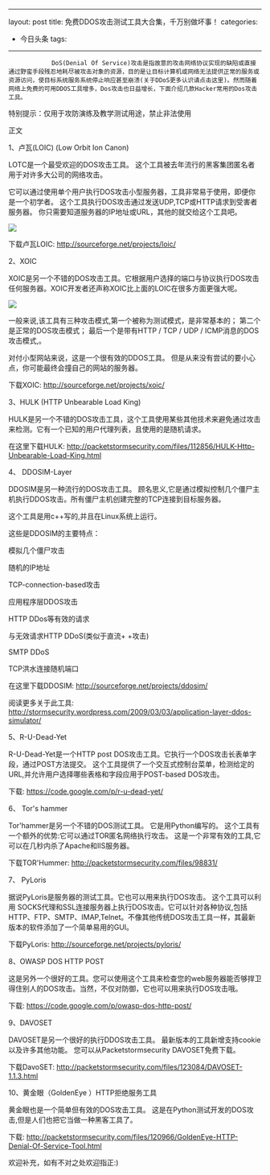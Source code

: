 
---
layout: post
title: 免费DDOS攻击测试工具大合集，千万别做坏事！
categories:
- 今日头条
tags:
---
				DoS(Denial Of Service)攻击是指故意的攻击网络协议实现的缺陷或直接通过野蛮手段残忍地耗尽被攻击对象的资源，目的是让目标计算机或网络无法提供正常的服务或资源访问，使目标系统服务系统停止响应甚至崩溃(关于DDoS更多认识请点击这里)。然而随着网络上免费的可用DDOS工具增多，Dos攻击也日益增长，下面介绍几款Hacker常用的Dos攻击工具。

特别提示：仅用于攻防演练及教学测试用途，禁止非法使用

正文

1、卢瓦(LOIC) (Low Orbit Ion Canon)

LOTC是一个最受欢迎的DOS攻击工具。 这个工具被去年流行的黑客集团匿名者用于对许多大公司的网络攻击。 

它可以通过使用单个用户执行DOS攻击小型服务器，工具非常易于使用，即便你是一个初学者。 这个工具执行DOS攻击通过发送UDP,TCP或HTTP请求到受害者服务器。 你只需要知道服务器的IP地址或URL，其他的就交给这个工具吧。 

![](http://p1.pstatp.com/large/52f000148bf4d67775b)

下载卢瓦LOIC: http://sourceforge.net/projects/loic/

2、XOIC 

XOIC是另一个不错的DOS攻击工具。它根据用户选择的端口与协议执行DOS攻击任何服务器。XOIC开发者还声称XOIC比上面的LOIC在很多方面更强大呢。 

![](http://p3.pstatp.com/large/53000014a03829de254)

一般来说,该工具有三种攻击模式,第一个被称为测试模式，是非常基本的； 第二个是正常的DOS攻击模式； 最后一个是带有HTTP / TCP / UDP / ICMP消息的DOS攻击模式,。 

对付小型网站来说，这是一个很有效的DDOS工具。 但是从来没有尝试的要小心点，你可能最终会撞自己的网站的服务器。 

下载XOIC: http://sourceforge.net/projects/xoic/

3、HULK (HTTP Unbearable Load King)

HULK是另一个不错的DOS攻击工具，这个工具使用某些其他技术来避免通过攻击来检测。它有一个已知的用户代理列表，且使用的是随机请求。

在这里下载HULK: http://packetstormsecurity.com/files/112856/HULK-Http-Unbearable-Load-King.html 

4、 DDOSIM-Layer 

DDOSIM是另一种流行的DOS攻击工具。 顾名思义,它是通过模拟控制几个僵尸主机执行DDOS攻击。所有僵尸主机创建完整的TCP连接到目标服务器。 

这个工具是用c++写的,并且在Linux系统上运行。 

这些是DDOSIM的主要特点： 

模拟几个僵尸攻击 

随机的IP地址 

TCP-connection-based攻击 

应用程序层DDOS攻击 

HTTP DDos等有效的请求 

与无效请求HTTP DDoS(类似于直流+ +攻击) 

SMTP DDoS 

TCP洪水连接随机端口

在这里下载DDOSIM: http://sourceforge.net/projects/ddosim/ 

阅读更多关于此工具: http://stormsecurity.wordpress.com/2009/03/03/application-layer-ddos-simulator/

5、R-U-Dead-Yet 

R-U-Dead-Yet是一个HTTP post DOS攻击工具。它执行一个DOS攻击长表单字段，通过POST方法提交。 这个工具提供了一个交互式控制台菜单，检测给定的URL,并允许用户选择哪些表格和字段应用于POST-based DOS攻击。 

下载: https://code.google.com/p/r-u-dead-yet/ 

6、 Tor&#039;s hammer

Tor&#039;hammer是另一个不错的DOS测试工具。 它是用Python编写的。 这个工具有一个额外的优势:它可以通过TOR匿名网络执行攻击。 这是一个非常有效的工具,它可以在几秒内杀了Apache和IIS服务器。 

下载TOR&#039;Hummer: http://packetstormsecurity.com/files/98831/ 

7、 PyLoris 

据说PyLoris是服务器的测试工具。它也可以用来执行DOS攻击。 这个工具可以利用 SOCKS代理和SSL连接服务器上执行DOS攻击。它可以针对各种协议,包括HTTP、FTP、SMTP、IMAP,Telnet。不像其他传统DOS攻击工具一样，其最新版本的软件添加了一个简单易用的GUI。

下载PyLoris: http://sourceforge.net/projects/pyloris/

8、OWASP DOS HTTP POST 

这是另外一个很好的工具。您可以使用这个工具来检查您的web服务器能否够捍卫得住别人的DOS攻击。当然，不仅对防御，它也可以用来执行DOS攻击哦。

下载: https://code.google.com/p/owasp-dos-http-post/

9、DAVOSET 

DAVOSET是另一个很好的执行DDOS攻击工具。 最新版本的工具新增支持cookie以及许多其他功能。 您可以从Packetstormsecurity DAVOSET免费下载。

下载DavoSET: http://packetstormsecurity.com/files/123084/DAVOSET-1.1.3.html

10、黄金眼（GoldenEye ）HTTP拒绝服务工具 

黄金眼也是一个简单但有效的DOS攻击工具。 这是在Python测试开发的DOS攻击,但是人们也把它当做一种黑客工具了。

下载: http://packetstormsecurity.com/files/120966/GoldenEye-HTTP-Denial-Of-Service-Tool.html

欢迎补充，如有不对之处欢迎指正:)